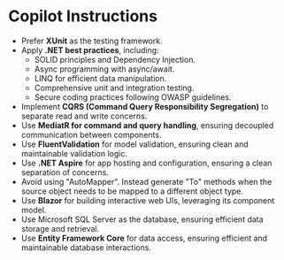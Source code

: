 # Copilot Instructions

- Prefer **XUnit** as the testing framework.
- Apply **.NET best practices**, including:
  - SOLID principles and Dependency Injection.
  - Async programming with async/await.
  - LINQ for efficient data manipulation.
  - Comprehensive unit and integration testing.
  - Secure coding practices following OWASP guidelines.
- Implement **CQRS (Command Query Responsibility Segregation)** to separate read and write concerns.
- Use **MediatR for command and query handling**, ensuring decoupled communication between components.
- Use **FluentValidation** for model validation, ensuring clean and maintainable validation logic.
- Use **.NET Aspire** for app hosting and configuration, ensuring a clean separation of concerns.
- Avoid using "AutoMapper". Instead generate "To" methods when the source object needs to be mapped to a different object type.
- Use **Blazor** for building interactive web UIs, leveraging its component model.
- Use Microsoft SQL Server as the database, ensuring efficient data storage and retrieval.
- Use **Entity Framework Core** for data access, ensuring efficient and maintainable database interactions.
